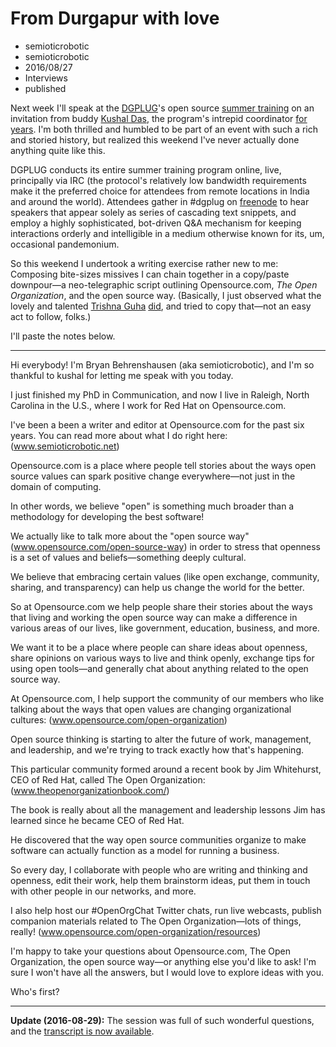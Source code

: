 # From Durgapur with love
- semioticrobotic
- semioticrobotic
- 2016/08/27
- Interviews
- published

Next week I'll speak at the [DGPLUG](https://dgplug.org/)'s open source [summer training](https://dgplug.org/summertraining/#/step-1) on an invitation from buddy [Kushal Das](https://twitter.com/kushaldas), the program's intrepid coordinator [for](https://opensource.com/life/13/6/learning-program-open-source-way) [years](https://opensource.com/life/14/6/enroll-now-free-online-open-source-programming-classes). I'm both thrilled and humbled to be part of an event with such a rich and storied history, but realized this weekend I've never actually done anything quite like this.

DGPLUG conducts its entire summer training program online, live, principally via IRC (the protocol's relatively low bandwidth requirements make it the preferred choice for attendees from remote locations in India and around the world). Attendees gather in #dgplug on [freenode](https://freenode.net/) to hear speakers that appear solely as series of cascading text snippets, and employ a highly sophisticated, bot-driven Q&A mechanism for keeping interactions orderly and intelligible in a medium otherwise known for its, um, occasional pandemonium.

So this weekend I undertook a writing exercise rather new to me: Composing bite-sizes missives I can chain together in a copy/paste downpour—a neo-telegraphic script outlining Opensource.com, _The Open Organization_, and the open source way. (Basically, I just observed what the lovely and talented [Trishna Guha](https://opensource.com/life/16/6/how-community-taught-me-code) [did](https://dgplug.org/irclogs/2016/Logs-2016-07-01-15-00-trishna.txt), and tried to copy that—not an easy act to follow, folks.)

I'll paste the notes below.

----

Hi everybody! I'm Bryan Behrenshausen (aka semioticrobotic), and I'm so thankful to kushal for letting me speak with you today.

I just finished my PhD in Communication, and now I live in Raleigh, North Carolina in the U.S., where I work for Red Hat on Opensource.com.

I've been a been a writer and editor at Opensource.com for the past six years. You can read more about what I do right here: (www.semioticrobotic.net)

Opensource.com is a place where people tell stories about the ways open source values can spark positive change everywhere—not just in the domain of computing.

In other words, we believe "open" is something much broader than a methodology for developing the best software!

We actually like to talk more about the "open source way" (www.opensource.com/open-source-way) in order to stress that openness is a set of values and beliefs—something deeply cultural.

We believe that embracing certain values (like open exchange, community, sharing, and transparency) can help us change the world for the better.

So at Opensource.com we help people share their stories about the ways that living and working the open source way can make a difference in various areas of our lives, like government, education, business, and more.

We want it to be a place where people can share ideas about openness, share opinions on various ways to live and think openly, exchange tips for using open tools—and generally chat about anything related to the open source way.

At Opensource.com, I help support the community of our members who like talking about the ways that open values are changing organizational cultures: (www.opensource.com/open-organization)

Open source thinking is starting to alter the future of work, management, and leadership, and we're trying to track exactly how that's happening.

This particular community formed around a recent book by Jim Whitehurst, CEO of Red Hat, called The Open Organization: (www.theopenorganizationbook.com/)

The book is really about all the management and leadership lessons Jim has learned since he became CEO of Red Hat.

He discovered that the way open source communities organize to make software can actually function as a model for running a business.

So every day, I collaborate with people who are writing and thinking and openness, edit their work, help them brainstorm ideas, put them in touch with other people in our networks, and more.

I also help host our #OpenOrgChat Twitter chats, run live webcasts, publish companion materials related to The Open Organization—lots of things, really! (www.opensource.com/open-organization/resources)

I'm happy to take your questions about Opensource.com, The Open Organization, the open source way—or anything else you'd like to ask! I'm sure I won't have all the answers, but I would love to explore ideas with you.

Who's first?

----

**Update (2016-08-29):** The session was full of such wonderful questions, and the [transcript is now available](https://www.dgplug.org/irclogs/2016/Logs-2016-08-29-16-31.txt).
